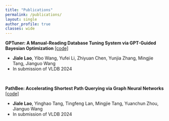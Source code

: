 ```yaml
---
title: "Publications"
permalink: /publications/
layout: single
author_profile: true
classes: wide
---
```


**GPTuner: A Manual-Reading Database Tuning System via GPT-Guided Bayesian Optimization**  [\[code\]](https://github.com/SolidLao/GPTuner)
- **Jiale Lao**, Yibo Wang, Yufei Li, Zhiyuan Chen, Yunjia Zhang, Mingjie Tang, Jianguo Wang  
- In submission of VLDB 2024  

<br>

**PathBee: Accelerating Shortest Path Querying via Graph Neural Networks** [\[code\]](https://github.com/pathbee/PathBee)
- **Jiale Lao**, Yinghao Tang, Tingfeng Lan, Mingjie Tang, Yuanchun Zhou, Jianguo Wang  
- In submission of VLDB 2024  
